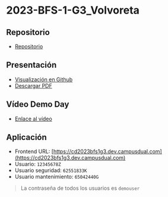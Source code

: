 # 2023-BFS-1-G3_Volvoreta
## Repositorio
* [Repositorio](https://github.com/CampusDual/CD2023-BFS-1-G3_Volvoreta)
## Presentación
* [Visualización en Github](https://github.com/CampusDual/CD2023-BFS-1-G3_Volvoreta/blob/main/Presentacion/volvoreta.pdf)
* [Descargar PDF](https://raw.github.com/CampusDual/CD2023-BFS-1-G3_Volvoreta/main/Presentacion/volvoreta.pdf)
## Vídeo Demo Day
* [Enlace al vídeo](https://campusdual-my.sharepoint.com/:v:/p/info/EYMDk8FeEtJFs9xi2Ck3dUwBZ8_y5FJSm2YvAmZOCIKeKw?e=1s8dUO&nav=eyJyZWZlcnJhbEluZm8iOnsicmVmZXJyYWxBcHAiOiJTdHJlYW1XZWJBcHAiLCJyZWZlcnJhbFZpZXciOiJTaGFyZURpYWxvZy1MaW5rIiwicmVmZXJyYWxBcHBQbGF0Zm9ybSI6IldlYiIsInJlZmVycmFsTW9kZSI6InZpZXcifX0%3D)
## Aplicación
* Frontend URL: [https://cd2023bfs1g3.dev.campusdual.com](https://cd2023bfs1g3.dev.campusdual.com)
* Usuario: `12345678Z`
* Usuario seguridad: `62551833K`
* Usuario mantenimiento: `65042440G`
> La contraseña de todos los usuarios es `demouser`
